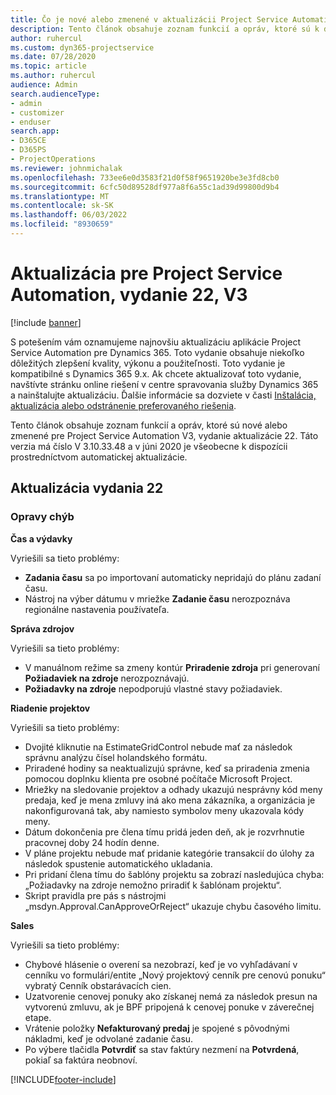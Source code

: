 ```yaml
---
title: Čo je nové alebo zmenené v aktualizácii Project Service Automation, vydanie 22, V3
description: Tento článok obsahuje zoznam funkcií a opráv, ktoré sú k dispozícii v Project Service Automation Update Release 22, V3.
author: ruhercul
ms.custom: dyn365-projectservice
ms.date: 07/28/2020
ms.topic: article
ms.author: ruhercul
audience: Admin
search.audienceType:
- admin
- customizer
- enduser
search.app:
- D365CE
- D365PS
- ProjectOperations
ms.reviewer: johnmichalak
ms.openlocfilehash: 733ee6e0d3583f21d0f58f9651920be3e3fd8cb0
ms.sourcegitcommit: 6cfc50d89528df977a8f6a55c1ad39d99800d9b4
ms.translationtype: MT
ms.contentlocale: sk-SK
ms.lasthandoff: 06/03/2022
ms.locfileid: "8930659"
---
```

# <a name="project-service-automation-update-release-22-v3"></a>Aktualizácia pre Project Service Automation, vydanie 22, V3

[!include [banner](../includes/psa-now-project-operations.md)]

S potešením vám oznamujeme najnovšiu aktualizáciu aplikácie Project Service Automation pre Dynamics 365. Toto vydanie obsahuje niekoľko dôležitých zlepšení kvality, výkonu a použiteľnosti. Toto vydanie je kompatibilné s Dynamics 365 9.x. Ak chcete aktualizovať toto vydanie, navštívte stránku online riešení v centre spravovania služby Dynamics 365 a nainštalujte aktualizáciu. Ďalšie informácie sa dozviete v časti [Inštalácia, aktualizácia alebo odstránenie preferovaného riešenia](/power-platform/admin/install-remove-preferred-solution).

Tento článok obsahuje zoznam funkcií a opráv, ktoré sú nové alebo zmenené pre Project Service Automation V3, vydanie aktualizácie 22. Táto verzia má číslo V 3.10.33.48 a v júni 2020 je všeobecne k dispozícii prostredníctvom automatickej aktualizácie.

## <a name="update-release-22"></a>Aktualizácia vydania 22

### <a name="bug-fixes"></a>Opravy chýb



**Čas a výdavky**

Vyriešili sa tieto problémy:

- **Zadania času** sa po importovaní automaticky nepridajú do plánu zadaní času.
- Nástroj na výber dátumu v mriežke **Zadanie času** nerozpoznáva regionálne nastavenia používateľa.

**Správa zdrojov**

Vyriešili sa tieto problémy:

- V manuálnom režime sa zmeny kontúr **Priradenie zdroja** pri generovaní **Požiadaviek na zdroje** nerozpoznávajú.
- **Požiadavky na zdroje** nepodporujú vlastné stavy požiadaviek.

**Riadenie projektov**

Vyriešili sa tieto problémy:

- Dvojité kliknutie na EstimateGridControl nebude mať za následok správnu analýzu čísel holandského formátu.
- Priradené hodiny sa neaktualizujú správne, keď sa priradenia zmenia pomocou doplnku klienta pre osobné počítače Microsoft Project.
- Mriežky na sledovanie projektov a odhady ukazujú nesprávny kód meny predaja, keď je mena zmluvy iná ako mena zákazníka, a organizácia je nakonfigurovaná tak, aby namiesto symbolov meny ukazovala kódy meny.
- Dátum dokončenia pre člena tímu pridá jeden deň, ak je rozvrhnutie pracovnej doby 24 hodín denne.
- V pláne projektu nebude mať pridanie kategórie transakcií do úlohy za následok spustenie automatického ukladania.
- Pri pridaní člena tímu do šablóny projektu sa zobrazí nasledujúca chyba: „Požiadavky na zdroje nemožno priradiť k šablónam projektu“. 
- Skript pravidla pre pás s nástrojmi „msdyn.Approval.CanApproveOrReject“ ukazuje chybu časového limitu.

**Sales**

Vyriešili sa tieto problémy:

- Chybové hlásenie o overení sa nezobrazí, keď je vo vyhľadávaní v cenníku vo formulári/entite „Nový projektový cenník pre cenovú ponuku“ vybratý Cenník obstarávacích cien.
- Uzatvorenie cenovej ponuky ako získanej nemá za následok presun na vytvorenú zmluvu, ak je BPF pripojená k cenovej ponuke v záverečnej etape.
- Vrátenie položky **Nefakturovaný predaj** je spojené s pôvodnými nákladmi, keď je odvolané zadanie času.
- Po výbere tlačidla **Potvrdiť** sa stav faktúry nezmení na **Potvrdená**, pokiaľ sa faktúra neobnoví.


[!INCLUDE[footer-include](../includes/footer-banner.md)]
